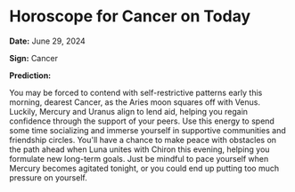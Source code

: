 # Horoscope for Cancer on Today

**Date:** June 29, 2024

**Sign:** Cancer

**Prediction:**

You may be forced to contend with self-restrictive patterns early this morning, dearest Cancer, as the Aries moon squares off with Venus. Luckily, Mercury and Uranus align to lend aid, helping you regain confidence through the support of your peers. Use this energy to spend some time socializing and immerse yourself in supportive communities and friendship circles. You'll have a chance to make peace with obstacles on the path ahead when Luna unites with Chiron this evening, helping you formulate new long-term goals. Just be mindful to pace yourself when Mercury becomes agitated tonight, or you could end up putting too much pressure on yourself.

